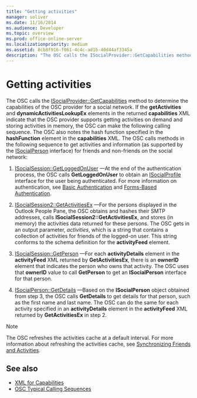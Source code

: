 ```yaml
---
title: "Getting activities"
manager: soliver
ms.date: 11/16/2014
ms.audience: Developer
ms.topic: overview
ms.prod: office-online-server
ms.localizationpriority: medium
ms.assetid: 8cb8f916-f061-4c4c-ad1b-40d44af3345a
description: "The OSC calls the ISocialProvider::GetCapabilities method to determine the capabilities of the OSC provider for a social network."
---
```


# Getting activities

The OSC calls the [ISocialProvider::GetCapabilities](isocialprovider-getcapabilities.md) method to determine the capabilities of the OSC provider for a social network. If the **getActivities** and **dynamicActivitiesLookupEx** elements in the returned **capabilities** XML indicate that the OSC provider supports getting activities on demand and storing activities in memory, the OSC can make the following calling sequence. The OSC also notes the hash function specified in the **hashFunction** element in the **capabilities** XML. The OSC calls methods in the following sequence to get activities and information (as supported by the [ISocialPerson](isocialpersoniunknown.md) interface) for friends and non-friends on the social network:
  
1. [ISocialSession::GetLoggedOnUser](isocialsession-getloggedonuser.md) —At the end of the authentication process, the OSC calls **GetLoggedOnUser** to obtain an [ISocialProfile](isocialprofileisocialperson.md) interface for the user being authenticated. For more information on authentication, see [Basic Authentication](basic-authentication.md) and [Forms-Based Authentication](forms-based-authentication.md).

2. [ISocialSession2::GetActivitiesEx](isocialsession2-getactivitiesex.md) —For the persons displayed in the Outlook People Pane, the OSC obtains and hashes their SMTP addresses, calls **ISocialSession2::GetActivitiesEx**, and stores (in memory) the activities data returned for these persons. The OSC gets in an output parameter, _activities_, which is a string that contains a collection of activities for friends of the logged-on user. This string conforms to the schema definition for the **activityFeed** element.

3. [ISocialSession::GetPerson](isocialsession-getperson.md) —For each **activityDetails** element in the **activityFeed** XML returned by **GetActivitiesEx**, there is an **ownerID** element that indicates the person who owns that activity. The OSC uses that **ownerID** value to call **GetPerson** to get an **ISocialPerson** interface for that person.

4. [ISocialPerson::GetDetails](isocialperson-getdetails.md) —Based on the **ISocialPerson** object obtained from step 3, the OSC calls **GetDetails** to get details for that person, such as the first name and last name. The OSC can do the same for each activity specified in an **activityDetails** element in the **activityFeed** XML returned by **GetActivitiesEx** in step 2.

> [!NOTE]
> The OSC refreshes the activities cache at a default interval. For more information about refreshing the activities cache, see [Synchronizing Friends and Activities](synchronizing-friends-and-activities.md).
  
## See also

- [XML for Capabilities](xml-for-capabilities.md)
- [OSC Typical Calling Sequences](osc-typical-calling-sequences.md)
